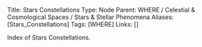 Title: Stars Constellations
Type: Node
Parent: WHERE / Celestial & Cosmological Spaces / Stars & Stellar Phenomena
Aliases: [Stars_Constellations]
Tags: [WHERE]
Links: []

Index of Stars Constellations.
